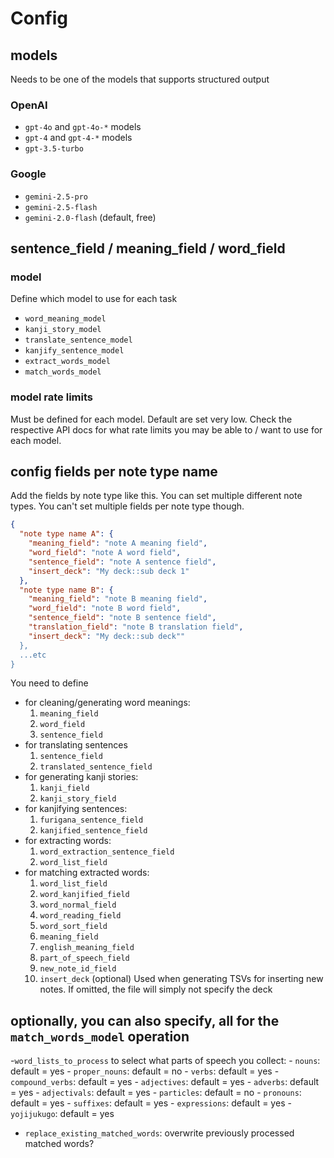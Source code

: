 # Config

## models

Needs to be one of the models that supports structured output

### OpenAI

- `gpt-4o` and `gpt-4o-*` models
- `gpt-4` and `gpt-4-*` models
- `gpt-3.5-turbo`

### Google

- `gemini-2.5-pro`
- `gemini-2.5-flash`
- `gemini-2.0-flash` (default, free)

## sentence_field / meaning_field / word_field

### model

Define which model to use for each task

- `word_meaning_model`
- `kanji_story_model`
- `translate_sentence_model`
- `kanjify_sentence_model`
- `extract_words_model`
- `match_words_model`

### model rate limits

Must be defined for each model. Default are set very low. Check the respective API docs
for what rate limits you may be able to / want to use for each model.

## config fields per note type name

Add the fields by note type like this. You can set multiple different note types. You can't set
multiple fields per note type though.

```json
{
  "note type name A": {
    "meaning_field": "note A meaning field",
    "word_field": "note A word field",
    "sentence_field": "note A sentence field",
    "insert_deck": "My deck::sub deck 1"
  },
  "note type name B": {
    "meaning_field": "note B meaning field",
    "word_field": "note B word field",
    "sentence_field": "note B sentence field",
    "translation_field": "note B translation field",
    "insert_deck": "My deck::sub deck""
  },
  ...etc
}
```

You need to define

- for cleaning/generating word meanings:
  1. `meaning_field`
  2. `word_field`
  3. `sentence_field`
- for translating sentences
  1. `sentence_field`
  2. `translated_sentence_field`
- for generating kanji stories:
  1. `kanji_field`
  2. `kanji_story_field`
- for kanjifying sentences:
  1. `furigana_sentence_field`
  2. `kanjified_sentence_field`
- for extracting words:
  1. `word_extraction_sentence_field`
  2. `word_list_field`
- for matching extracted words:
  1. `word_list_field`
  2. `word_kanjified_field`
  3. `word_normal_field`
  4. `word_reading_field`
  5. `word_sort_field`
  6. `meaning_field`
  7. `english_meaning_field`
  8. `part_of_speech_field`
  9. `new_note_id_field`
  10. `insert_deck` (optional) Used when generating TSVs for inserting new notes. If omitted, the
      file will simply not specify the deck

## optionally, you can also specify, all for the `match_words_model` operation

-`word_lists_to_process` to select what parts of speech you collect:
    - `nouns`: default = yes
    - `proper_nouns`: default = no
    - `verbs`: default = yes
    - `compound_verbs`: default = yes
    - `adjectives`: default = yes
    - `adverbs`: default = yes
    - `adjectivals`: default = yes
    - `particles`: default = no
    - `pronouns`: default = yes
    - `suffixes`: default = yes
    - `expressions`: default = yes
    - `yojijukugo`: default = yes

- `replace_existing_matched_words`: overwrite previously processed matched words?
